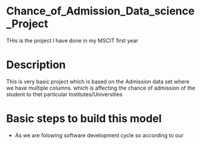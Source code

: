 # Chance_of_Admission_Data_science_Project

THis is the project I have done in my MSCIT first year 

# Description

This is very basic project which is based on the Admission data set where we have multiple columns.
which is affecting the chance of admission of the student to thet particular Institutes/Universities

# Basic steps to build this model 
* As we are folowing software development cycle so according to our 

